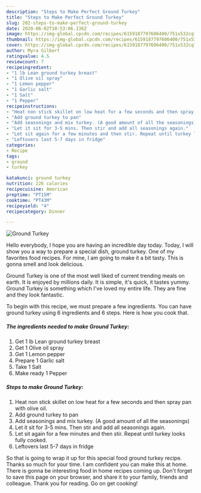 ```yaml
---
description: "Steps to Make Perfect Ground Turkey"
title: "Steps to Make Perfect Ground Turkey"
slug: 202-steps-to-make-perfect-ground-turkey
date: 2020-06-02T10:53:06.136Z
image: https://img-global.cpcdn.com/recipes/6159187797606400/751x532cq70/ground-turkey-recipe-main-photo.jpg
thumbnail: https://img-global.cpcdn.com/recipes/6159187797606400/751x532cq70/ground-turkey-recipe-main-photo.jpg
cover: https://img-global.cpcdn.com/recipes/6159187797606400/751x532cq70/ground-turkey-recipe-main-photo.jpg
author: Myra Gilbert
ratingvalue: 4.5
reviewcount: 7
recipeingredient:
- "1 lb Lean ground turkey breast"
- "1 Olive oil spray"
- "1 Lemon pepper"
- "1 Garlic salt"
- "1 Salt"
- "1 Pepper"
recipeinstructions:
- "Heat non stick skillet on low heat for a few seconds and then spray pan with olive oil."
- "Add ground turkey to pan"
- "Add seasonings and mix turkey. (A good amount of all the seasonings)"
- "Let it sit for 3-5 mins. Then stir and add all seasonings again."
- "Let sit again for a few minutes and then stir. Repeat until turkey looks fully cooked."
- "Leftovers last 5-7 days in fridge"
categories:
- Recipe
tags:
- ground
- turkey

katakunci: ground turkey 
nutrition: 226 calories
recipecuisine: American
preptime: "PT15M"
cooktime: "PT43M"
recipeyield: "4"
recipecategory: Dinner

---
```



![Ground Turkey](https://img-global.cpcdn.com/recipes/6159187797606400/751x532cq70/ground-turkey-recipe-main-photo.jpg)

Hello everybody, I hope you are having an incredible day today. Today, I will show you a way to prepare a special dish, ground turkey. One of my favorites food recipes. For mine, I am going to make it a bit tasty. This is gonna smell and look delicious.

Ground Turkey is one of the most well liked of current trending meals on earth. It is enjoyed by millions daily. It is simple, it's quick, it tastes yummy. Ground Turkey is something which I've loved my entire life. They are fine and they look fantastic.




To begin with this recipe, we must prepare a few ingredients. You can have ground turkey using 6 ingredients and 6 steps. Here is how you cook that.

##### The ingredients needed to make Ground Turkey:

1. Get 1 lb Lean ground turkey breast
1. Get 1 Olive oil spray
1. Get 1 Lemon pepper
1. Prepare 1 Garlic salt
1. Take 1 Salt
1. Make ready 1 Pepper




##### Steps to make Ground Turkey:

1. Heat non stick skillet on low heat for a few seconds and then spray pan with olive oil.
1. Add ground turkey to pan
1. Add seasonings and mix turkey. (A good amount of all the seasonings)
1. Let it sit for 3-5 mins. Then stir and add all seasonings again.
1. Let sit again for a few minutes and then stir. Repeat until turkey looks fully cooked.
1. Leftovers last 5-7 days in fridge




So that is going to wrap it up for this special food ground turkey recipe. Thanks so much for your time. I am confident you can make this at home. There is gonna be interesting food in home recipes coming up. Don't forget to save this page on your browser, and share it to your family, friends and colleague. Thank you for reading. Go on get cooking!
